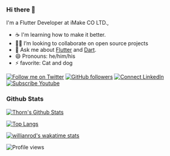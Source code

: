 ### Hi there 👋

I'm a Flutter Developer at iMake CO LTD., 

- ☕ I'm learning how to make it better.
- 🧑‍💻 I’m looking to collaborate on open source projects
- 💬 Ask me about [Flutter](https://flutter.dev) and [Dart](https://dart.dev).
- 😄 Pronouns: he/him/his
- ⚡ favorite: Cat and dog 

[![Follow me on Twitter](https://img.shields.io/twitter/follow/bong_thorn?style=social)](https://twitter.com/bong_thorn)
[![GitHub followers](https://img.shields.io/github/followers/chornthorn?style=social)](https://github.com/chornthorn)
[![Connect LinkedIn](https://img.shields.io/badge/LinkedIn-informational?style=social&logo=linkedin)](https://www.linkedin.com/in/)
[![Subscribe Youtube](https://img.shields.io/badge/Youtube-informational?style=social&logo=youtube)](https://www.youtube.com/channel/UCUCrwkghkmuMkm9_yP1xhRw)

### Github Stats

[![Thorn's Github Stats](https://github-readme-stats.vercel.app/api?username=chornthorn&count_private=true&theme=default&show_icons=true)](https://github.com/chornthorn)

[![Top Langs](https://github-readme-stats.vercel.app/api/top-langs/?username=chornthorn&layout=compact)](https://github.com/chornthorn/github-readme-stats)

[![willianrod's wakatime stats](https://github-readme-stats.vercel.app/api/wakatime?username=chornthorn)](https://github.com/chornthorn/github-readme-stats)

![Profile views](https://gpvc.arturio.dev/chornthorn)
